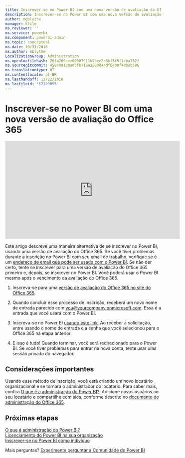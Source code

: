 ```yaml
---
title: Inscrever-se no Power BI com uma nova versão de avaliação do Office 365
description: Inscrever-se no Power BI com uma nova versão de avaliação do Office 365
author: mgblythe
manager: kfile
ms.reviewer: ''
ms.service: powerbi
ms.component: powerbi-admin
ms.topic: conceptual
ms.date: 10/31/2018
ms.author: mblythe
LocalizationGroup: Administration
ms.openlocfilehash: 26fa709eee00607911b2bee2e8bf3f5f1cba732f
ms.sourcegitcommit: 458e091a0a0bfb71ea3980d44df6408f48bab586
ms.translationtype: HT
ms.contentlocale: pt-BR
ms.lasthandoff: 11/22/2018
ms.locfileid: "52289095"
---
```

# <a name="signing-up-for-power-bi-with-a-new-office-365-trial"></a>Inscrever-se no Power BI com uma nova versão de avaliação do Office 365

<iframe width="560" height="315" src="https://www.youtube.com/embed/gbSuFST-Nx4?showinfo=0" frameborder="0" allowfullscreen></iframe>

Este artigo descreve uma maneira alternativa de se inscrever no Power BI, usando uma versão de avaliação do Office 365. Se você tiver problemas durante a inscrição no Power BI com seu email de trabalho, verifique se é um [endereço de email que pode ser usado com o Power BI](service-self-service-signup-for-power-bi.md#supported-email-addresses). Se não der certo, tente se inscrever para uma versão de avaliação do Office 365 primeiro e, depois, se inscrever no Power BI. Você poderá usar o Power BI mesmo após o vencimento da avaliação do Office 365.

1. Inscreva-se para uma [versão de avaliação do Office 365 no site do Office 365](https://go.microsoft.com/fwlink/p/?LinkID=403802).

1. Quando concluir esse processo de inscrição, receberá um novo nome de entrada parecido com you@yourcompany.onmicrosoft.com. Essa é a entrada que você usará com o Power BI.

1. Inscreva-se no Power BI [usando este link](https://app.powerbi.com/signupredirect?pbi_source=web). Ao receber a solicitação, entre usando o nome de entrada e a senha que você selecionou para o Office 365 na etapa anterior.

1. E isso é tudo! Quando terminar, você será redirecionado para o Power BI. Se você tiver problemas para entrar na nova conta, tente usar uma sessão privada do navegador.

## <a name="important-considerations"></a>Considerações importantes

Usando esse método de inscrição, você está criando um novo locatário organizacional e se tornará o administrador do locatário. Para saber mais, confira [O que é a administração do Power BI?](service-admin-administering-power-bi-in-your-organization.md). Adicione novos usuários ao seu locatário e compartilhe com eles, conforme descrito no [documento de administração do Office 365](https://support.office.com/en-sg/article/Add-users-individually-to-Office-365---Admin-Help-1970f7d6-03b5-442f-b385-5880b9c256ec?ui=en-US&rs=en-SG&ad=SG).

## <a name="next-steps"></a>Próximas etapas

[O que é administração do Power BI?](service-admin-administering-power-bi-in-your-organization.md)  
[Licenciamento do Power BI na sua organização](service-admin-licensing-organization.md)  
[Inscrever-se no Power BI como indivíduo](service-self-service-signup-for-power-bi.md)

Mais perguntas? [Experimente perguntar à Comunidade do Power BI](http://community.powerbi.com/)
